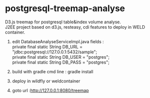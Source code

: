 postgresql-treemap-analyse
==========================

D3.js treemap for postgresql table&index volume analyse.<br />
J2EE project based on d3.js, resteasy, cdi features to deploy in WELD container.<br />

1) edit DatabaseAnalyseServiceImpl.java fields :<br />
private final static String DB_URL = "jdbc:postgresql://127.0.0.1:5432/sample";<br />
private final static String DB_USER = "postgres";<br />
private final static String DB_PASS = "postgres";<br />

2) build with gradle cmd line : gradle install<br />
3) deploy in wildfly or weldcontainer<br />
4) goto url :http://127.0.0.1:8080/treemap<br />